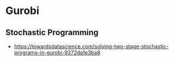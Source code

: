 # Gurobi


## Stochastic Programming
- https://towardsdatascience.com/solving-two-stage-stochastic-programs-in-gurobi-9372da1e3ba8
